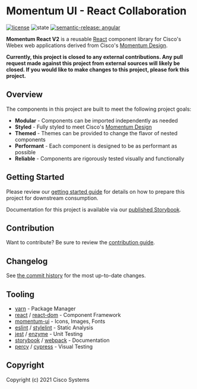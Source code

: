 # Momentum UI - React Collaboration

[![license](https://img.shields.io/github/license/momentum-design/momentum-ui.svg?color=blueviolet)](https://github.com/momentum-design/momentum-ui/blob/master/react/LICENSE)
![state](https://img.shields.io/badge/state-alpha-blue)
[![semantic-release: angular](https://img.shields.io/badge/semantic--release-angular-e10079?logo=semantic-release)](https://github.com/semantic-release/semantic-release)

**Momentum React V2** is a reusable [React](https://reactjs.org/) component library for Cisco's
Webex web applications derived from Cisco's [Momentum Design](https://momentum.design/).

**Currently, this project is closed to any external contributions. Any pull request made against
this project from external sources will likely be closed. If you would like to make changes to this
project, please fork this project.**

## Overview

The components in this project are built to meet the following project goals:

- **Modular** - Components can be imported independently as needed
- **Styled** - Fully styled to meet Cisco's [Momentum Design](https://momentum.design/)
- **Themed** - Themes can be provided to change the flavor of nested components
- **Performant** - Each component is designed to be as performant as possible
- **Reliable** - Components are rigorously tested visually and functionally

## Getting Started

Please review our [getting started guide](./GETTING_STARTED.md) for details on how to prepare this
project for downstream consumption.

Documentation for this project is available via our
[published Storybook](https://momentum-design.github.io/momentum-react-v2).

## Contribution

Want to contribute? Be sure to review the [contribution guide](./CONTRIBUTING.md).

## Changelog

See [the commit history](https://github.com/momentum-design/momentum-react-v2/commits/master) for
the most up-to-date changes.

## Tooling

- [yarn](https://github.com/yarnpkg/yarn) - Package Manager
- [react](https://github.com/facebook/react) / [react-dom](https://github.com/facebook/react) -
  Component Framework
- [momentum-ui](https://github.com/momentum-design/momentum-ui) - Icons, Images, Fonts
- [eslint](https://github.com/eslint/eslint) / [stylelint](https://github.com/stylelint/stylelint) -
  Static Analysis
- [jest](https://github.com/facebook/jest) / [enzyme](https://github.com/airbnb/enzyme) - Unit
  Testing
- [storybook](https://github.com/storybookjs/storybook) /
  [webpack](https://github.com/webpack/webpack) - Documentation
- [percy](https://percy.io/) / [cypress](https://github.com/cypress-io/cypress) - Visual Testing

## Copyright

Copyright (c) 2021 Cisco Systems
